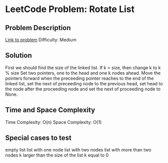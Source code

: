 # LeetCode Problem: Rotate List

## Problem Description
[Link to problem](https://leetcode.com/problems/rotate-list/description/?envType=study-plan-v2&envId=top-interview-150)
Difficulty: Medium

## Solution
First we should find the size of the linked list. If k > size, then change k to k % size
Set two pointers, one to the head and one k nodes ahead. Move the pointers forward when the preceeding pointer reaches to the end of the linked list, set the next of preceeding node to the previous head, set head to the node after the proceeding node and set the next of proceeding node to None.


## Time and Space Complexity
Time Complexity: O(n) 
Space Complexity: O(1)

## Special cases to test
empty list
list with one node
list with two nodes
list with more than two nodes
k larger than the size of the list
k equal to 0